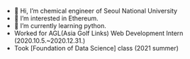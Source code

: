 - 👋 Hi, I’m chemical engineer of Seoul National University 
- 👀 I’m interested in Ethereum. 
- 🌱 I’m currently learning python.
- Worked for AGL(Asia Golf Links) Web Development Intern (2020.10.5.~2020.12.31.) 
- Took [Foundation of Data Science] class (2021 summer) 
<!---
miserablesophomore/miserablesophomore is a ✨ special ✨ repository because its `README.md` (this file) appears on your GitHub profile.
You can click the Preview link to take a look at your changes.
--->
